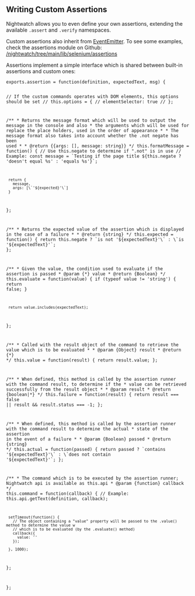 ## Writing Custom Assertions

Nightwatch allows you to even define your own assertions, extending the available `.assert` and `.verify` namespaces.

<p class="alert alert-info">Custom assertions also inherit from <a href="https://nodejs.org/api/events.html" target="_blank">EventEmitter</a>. To see some examples, check the assertions module on Github:<br><a href="https://github.com/nightwatchjs/nightwatch/tree/main/lib/api/assertions" target="_blank">/nightwatch/tree/main/lib/selenium/assertions</a></p>

Assertions implement a simple interface which is shared between built-in assertions and custom ones:

<div class="sample-test"><pre data-language="javascript"><code class="language-javascript">exports.assertion = function(definition, expectedText, msg) {
  
  // If the custom commands operates with DOM elements, this options should be set
  // this.options = {
  //   elementSelector: true
  // };
  
  /\*\*
   \* Returns the message format which will be used to output the message in the console and also
   \*  the arguments which will be used for replace the place holders, used in the order of appearance
   \* 
   \* The message format also takes into account whether the .not negate has been used
   \*
   \* @return {{args: [], message: string}}
   \*/
   this.formatMessage = function() {
     // Use this.negate to determine if ".not" is in use
     // Example: 
     const message = \`Testing if the page title ${this.negate ? 'doesn\'t equal %s' : 'equals %s'}\`;
 
     return {
       message,
       args: [\`'${expected}'\`]
     }
   };
 
  /\*\*
    \* Returns the expected value of the assertion which is displayed in the case of a failure
    \*
    \* @return {string}
    \*/
   this.expected = function() {
     return this.negate ? \`is not '${expectedText}'\` : \`is '${expectedText}'\`;
   };
 
   /\*\*
    \* Given the value, the condition used to evaluate if the assertion is passed
    \* @param {\*} value
    \* @return {Boolean}
    \*/
   this.evaluate = function(value) {
     if (typeof value != 'string') {
       return false;
     }
 
     return value.includes(expectedText);
   };
 
  /\*\*
    \* Called with the result object of the command to retrieve the value which is to be evaluated
    \*
    \* @param {Object} result
    \* @return {\*}
    \*/
   this.value = function(result) {
     return result.value;
   };
   
  /\*\*
    \* When defined, this method is called by the assertion runner with the command result, to determine if the
    \*  value can be retrieved successfully from the result object
    \*
    \* @param result
    \* @return {boolean|\*}
    \*/
   this.failure = function(result) {
     return result === false || result && result.status === -1;
   };
   
   /\*\*
    \* When defined, this method is called by the assertion runner with the command result to determine the actual
    \*  state of the assertion in the event of a failure
    \*
    \* @param {Boolean} passed
    \* @return {string}
    \*/
   this.actual = function(passed) {
     return passed ? \`contains '${expectedText}'\` : \`does not contain '${expectedText}'\`;
   };
 
  /\*\*
    \* The command which is to be executed by the assertion runner; Nightwatch api is available as this.api
    \* @param {function} callback
    \*/
  this.command = function(callback) {
     // Example: this.api.getText(definition, callback);
     
     setTimeout(function() {
       // The object containing a "value" property will be passed to the .value() method to determine the value w
       // which is to be evaluated (by the .evaluate() method)
       callback({
         value: ''
       });
       
     }, 1000);   
     
  };

};</code></pre></div>

